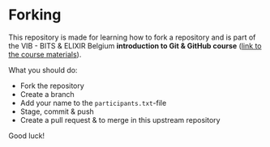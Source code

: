 # Forking
This repository is made for learning how to fork a repository and is part of the VIB - BITS & ELIXIR Belgium **introduction to Git & GitHub course** ([link to the course materials](https://material.bits.vib.be/topics/git-introduction/)). 

What you should do:
- Fork the repository
- Create a branch
- Add your name to the `participants.txt`-file
- Stage, commit & push
- Create a pull request & to merge in this upstream repository

Good luck!
